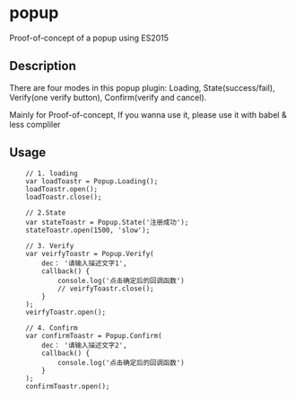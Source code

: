 # popup
Proof-of-concept of a popup using ES2015

## Description
There are four modes in this popup plugin: Loading, State(success/fail), Verify(one verify button), Confirm(verify and cancel).

Mainly for Proof-of-concept, If you wanna use it, please use it with babel & less compliler

## Usage
```
    // 1. loading
    var loadToastr = Popup.Loading();
    loadToastr.open();
    loadToastr.close();

    // 2.State
    var stateToastr = Popup.State('注册成功');
    stateToastr.open(1500, 'slow');

    // 3. Verify
    var veirfyToastr = Popup.Verify(
        dec： '请输入描述文字1',
        callback() {
            console.log('点击确定后的回调函数')
            // veirfyToastr.close();
        }
    );
    veirfyToastr.open();

    // 4. Confirm
    var confirmToastr = Popup.Confirm(
        dec： '请输入描述文字2',
        callback() {
            console.log('点击确定后的回调函数')
        }
    );
    confirmToastr.open();
```
